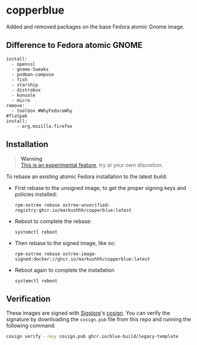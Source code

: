 # copperblue

Added and removed packages on the base Fedora atomic Gnome image.

## Difference to Fedora atomic GNOME

    install:
      - openssl
      - gnome-tweaks
      - podman-compose
      - fish
      - starship
      - distrobox
      - konsole
      - micro
    remove:
      - toolbox #WhyFedoraWhy
    #flatpak
    install:
        - org.mozilla.firefox

## Installation

> **Warning**  
> [This is an experimental feature](https://www.fedoraproject.org/wiki/Changes/OstreeNativeContainerStable), try at your own discretion.

To rebase an existing atomic Fedora installation to the latest build:

- First rebase to the unsigned image, to get the proper signing keys and policies installed:
  ```
  rpm-ostree rebase ostree-unverified-registry:ghcr.io/markushhh/copperblue:latest
  ```
- Reboot to complete the rebase:
  ```
  systemctl reboot
  ```
- Then rebase to the signed image, like so:
  ```
  rpm-ostree rebase ostree-image-signed:docker://ghcr.io/markushhh/copperblue:latest
  ```
- Reboot again to complete the installation
  ```
  systemctl reboot
  ```

## Verification

These images are signed with [Sigstore](https://www.sigstore.dev/)'s [cosign](https://github.com/sigstore/cosign). You can verify the signature by downloading the `cosign.pub` file from this repo and running the following command:

```bash
cosign verify --key cosign.pub ghcr.io/blue-build/legacy-template
```
